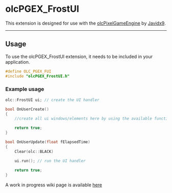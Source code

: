# olcPGEX_FrostUI

This extension is designed for use with the [olcPixelGameEngine](https://github.com/OneLoneCoder/olcPixelGameEngine) by [Javidx9](https://github.com/OneLoneCoder).

---

## Usage

To use the olcPGEX_FrostUI extension, it needs to be included in your application.

```cpp
#define OLC_PGEX_FUI
#include "olcPGEX_FrostUI.h"
```

### Example usage

```cpp
olc::FrostUI ui; // create the UI handler

bool OnUserCreate()
{
    //create all ui windows/elements here by using the available functions

    return true;
}

bool OnUserUpdate(float fElapsedTime)
{
    Clear(olc::BLACK)

    ui.run(); // run the UI handler
    
    return true;
}
```
A work in progress wiki page is available [here](https://github.com/Frowsty/FrostUI/wiki)
